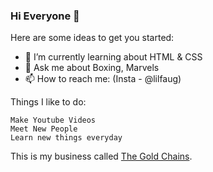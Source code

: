 ### Hi Everyone 👋


Here are some ideas to get you started:

- 🌱 I’m currently learning about HTML & CSS
- 💬 Ask me about Boxing, Marvels
- 📫 How to reach me: (Insta - @lilfaug)

Things I like to do:
```
Make Youtube Videos
Meet New People 
Learn new things everyday
```
This is my business called [The Gold Chains](https://thegoldchains.bigcartel.com/).

